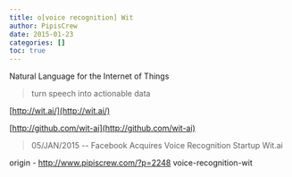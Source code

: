 ```yaml
---
title: o[voice recognition] Wit
author: PipisCrew
date: 2015-01-23
categories: []
toc: true
---
```


Natural Language for the Internet of Things

> turn speech into actionable data

[http://wit.ai/](http://wit.ai/)

[http://github.com/wit-ai](http://github.com/wit-ai)

> 05/JAN/2015 -- Facebook Acquires Voice Recognition Startup Wit.ai

origin - http://www.pipiscrew.com/?p=2248 voice-recognition-wit